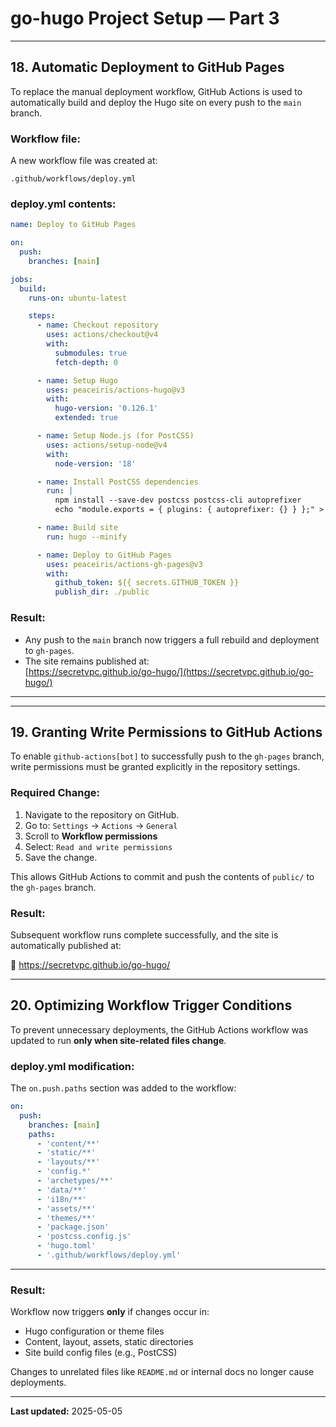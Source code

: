 # go-hugo Project Setup — Part 3


---

## 18. Automatic Deployment to GitHub Pages

To replace the manual deployment workflow, GitHub Actions is used to automatically build and deploy the Hugo site on every push to the `main` branch.

### Workflow file:

A new workflow file was created at:

```
.github/workflows/deploy.yml
```

### deploy.yml contents:

```yaml
name: Deploy to GitHub Pages

on:
  push:
    branches: [main]

jobs:
  build:
    runs-on: ubuntu-latest

    steps:
      - name: Checkout repository
        uses: actions/checkout@v4
        with:
          submodules: true
          fetch-depth: 0

      - name: Setup Hugo
        uses: peaceiris/actions-hugo@v3
        with:
          hugo-version: '0.126.1'
          extended: true

      - name: Setup Node.js (for PostCSS)
        uses: actions/setup-node@v4
        with:
          node-version: '18'

      - name: Install PostCSS dependencies
        run: |
          npm install --save-dev postcss postcss-cli autoprefixer
          echo "module.exports = { plugins: { autoprefixer: {} } };" > postcss.config.js

      - name: Build site
        run: hugo --minify

      - name: Deploy to GitHub Pages
        uses: peaceiris/actions-gh-pages@v3
        with:
          github_token: ${{ secrets.GITHUB_TOKEN }}
          publish_dir: ./public
```

### Result:

- Any push to the `main` branch now triggers a full rebuild and deployment to `gh-pages`.
- The site remains published at:  
  [https://secretvpc.github.io/go-hugo/](https://secretvpc.github.io/go-hugo/)

---

---

## 19. Granting Write Permissions to GitHub Actions

To enable `github-actions[bot]` to successfully push to the `gh-pages` branch, write permissions must be granted explicitly in the repository settings.

### Required Change:

1. Navigate to the repository on GitHub.
2. Go to: `Settings` → `Actions` → `General`
3. Scroll to **Workflow permissions**
4. Select: `Read and write permissions`
5. Save the change.

This allows GitHub Actions to commit and push the contents of `public/` to the `gh-pages` branch.

### Result:

Subsequent workflow runs complete successfully, and the site is automatically published at:

🔗 https://secretvpc.github.io/go-hugo/

---

## 20. Optimizing Workflow Trigger Conditions

To prevent unnecessary deployments, the GitHub Actions workflow was updated to run **only when site-related files change**.

### deploy.yml modification:

The `on.push.paths` section was added to the workflow:

```yaml
on:
  push:
    branches: [main]
    paths:
      - 'content/**'
      - 'static/**'
      - 'layouts/**'
      - 'config.*'
      - 'archetypes/**'
      - 'data/**'
      - 'i18n/**'
      - 'assets/**'
      - 'themes/**'
      - 'package.json'
      - 'postcss.config.js'
      - 'hugo.toml'
      - '.github/workflows/deploy.yml'
```
---

### Result:

Workflow now triggers **only** if changes occur in:
- Hugo configuration or theme files
- Content, layout, assets, static directories
- Site build config files (e.g., PostCSS)

Changes to unrelated files like `README.md` or internal docs no longer cause deployments.

---
  
**Last updated:** 2025-05-05
